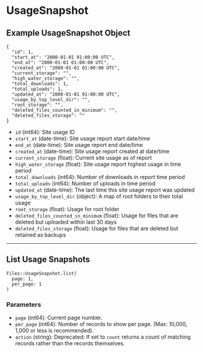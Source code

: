 # UsageSnapshot

## Example UsageSnapshot Object

```
{
  "id": 1,
  "start_at": "2000-01-01 01:00:00 UTC",
  "end_at": "2000-01-01 01:00:00 UTC",
  "created_at": "2000-01-01 01:00:00 UTC",
  "current_storage": "",
  "high_water_storage": "",
  "total_downloads": 1,
  "total_uploads": 1,
  "updated_at": "2000-01-01 01:00:00 UTC",
  "usage_by_top_level_dir": "",
  "root_storage": "",
  "deleted_files_counted_in_minimum": "",
  "deleted_files_storage": ""
}
```

* `id` (int64): Site usage ID
* `start_at` (date-time): Site usage report start date/time
* `end_at` (date-time): Site usage report end date/time
* `created_at` (date-time): Site usage report created at date/time
* `current_storage` (float): Current site usage as of report
* `high_water_storage` (float): Site usage report highest usage in time period
* `total_downloads` (int64): Number of downloads in report time period
* `total_uploads` (int64): Number of uploads in time period
* `updated_at` (date-time): The last time this site usage report was updated
* `usage_by_top_level_dir` (object): A map of root folders to their total usage
* `root_storage` (float): Usage for root folder
* `deleted_files_counted_in_minimum` (float): Usage for files that are deleted but uploaded within last 30 days
* `deleted_files_storage` (float): Usage for files that are deleted but retained as backups


---

## List Usage Snapshots

```
Files::UsageSnapshot.list(
  page: 1, 
  per_page: 1
)
```

### Parameters

* `page` (int64): Current page number.
* `per_page` (int64): Number of records to show per page.  (Max: 10,000, 1,000 or less is recommended).
* `action` (string): Deprecated: If set to `count` returns a count of matching records rather than the records themselves.
